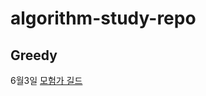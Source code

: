 # algorithm-study-repo

## Greedy

6월3일 [모험가 길드](https://github.com/chipmunk-dev/algorithm-study-repo/blob/main/src/greedy/Adventurers_guild.java)
